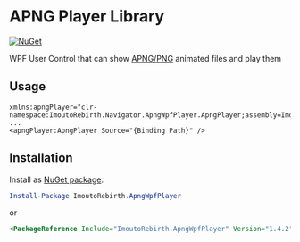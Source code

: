# APNG Player Library

[![NuGet](https://img.shields.io/nuget/v/ImoutoRebirth.ApngWpfPlayer.svg?style=flat-square)](https://www.nuget.org/packages/ImoutoRebirth.ApngWpfPlayer)

WPF User Control that can show [APNG/PNG](https://wiki.mozilla.org/APNG_Specification) animated files and play them

## Usage

```xaml
xmlns:apngPlayer="clr-namespace:ImoutoRebirth.Navigator.ApngWpfPlayer.ApngPlayer;assembly=ImoutoRebirth.Navigator.ApngWpfPlayer"
...
<apngPlayer:ApngPlayer Source="{Binding Path}" />
```

## Installation

Install as [NuGet package](https://www.nuget.org/packages/ImoutoRebirth.ApngWpfPlayer):

```powershell
Install-Package ImoutoRebirth.ApngWpfPlayer
```
or 
```xml
<PackageReference Include="ImoutoRebirth.ApngWpfPlayer" Version="1.4.2" />
```
